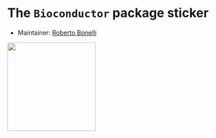 # The `Bioconductor` package sticker

* Maintainer: [Roberto Bonelli](https://github.com/Robbie90/)

<img src=Bioconductor.png height="200">
